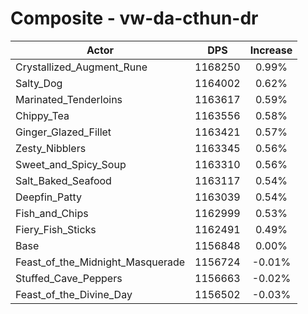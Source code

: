 # Composite - vw-da-cthun-dr
| Actor | DPS | Increase |
|---|:---:|:---:|
|Crystallized_Augment_Rune|1168250|0.99%|
|Salty_Dog|1164002|0.62%|
|Marinated_Tenderloins|1163617|0.59%|
|Chippy_Tea|1163556|0.58%|
|Ginger_Glazed_Fillet|1163421|0.57%|
|Zesty_Nibblers|1163345|0.56%|
|Sweet_and_Spicy_Soup|1163310|0.56%|
|Salt_Baked_Seafood|1163117|0.54%|
|Deepfin_Patty|1163039|0.54%|
|Fish_and_Chips|1162999|0.53%|
|Fiery_Fish_Sticks|1162491|0.49%|
|Base|1156848|0.00%|
|Feast_of_the_Midnight_Masquerade|1156724|-0.01%|
|Stuffed_Cave_Peppers|1156663|-0.02%|
|Feast_of_the_Divine_Day|1156502|-0.03%|
